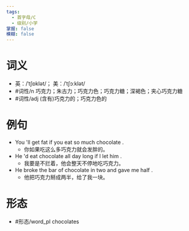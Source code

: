 ```yaml
---
tags:
  - 首字母/C
  - 级别/小学
掌握: false
模糊: false
---
```

# 词义
- 英：/ˈtʃɒklət/； 美：/ˈtʃɔːklət/
- #词性/n  巧克力；朱古力；巧克力色；巧克力糖；深褐色；夹心巧克力糖
- #词性/adj  (含有)巧克力的；巧克力色的
# 例句
- You 'll get fat if you eat so much chocolate .
	- 你如果吃这么多巧克力就会发胖的。
- He 'd eat chocolate all day long if I let him .
	- 我要是不拦着，他会整天不停地吃巧克力。
- He broke the bar of chocolate in two and gave me half .
	- 他把巧克力掰成两半，给了我一块。
# 形态
- #形态/word_pl chocolates
